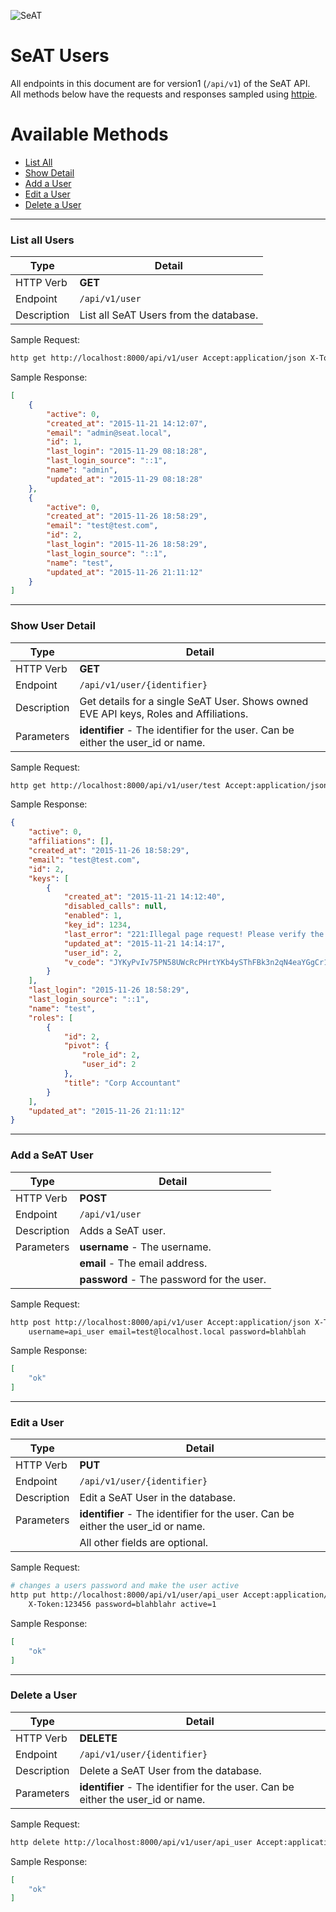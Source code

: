 ![SeAT](http://i.imgur.com/aPPOxSK.png)

# SeAT Users

All endpoints in this document are for version1 (`/api/v1`) of the SeAT API.  
All methods below have the requests and responses sampled using [httpie](https://github.com/jkbrzt/httpie).

# Available Methods
* [List All](#list-all-users)
* [Show Detail](#show-user-detail)
* [Add a User](#add-a-seat-user)
* [Edit a User](#edit-a-user)
* [Delete a User](#delete-a-user)

***

### List all Users

| Type          | Detail  |
| ------------- |--------|
| HTTP Verb     | **GET** |
| Endpoint      | `/api/v1/user` |
| Description   | List all SeAT Users from the database. |

Sample Request:
```bash
http get http://localhost:8000/api/v1/user Accept:application/json X-Token:123456
```

Sample Response:
```json
[
    {
        "active": 0,
        "created_at": "2015-11-21 14:12:07",
        "email": "admin@seat.local",
        "id": 1,
        "last_login": "2015-11-29 08:18:28",
        "last_login_source": "::1",
        "name": "admin",
        "updated_at": "2015-11-29 08:18:28"
    },
    {
        "active": 0,
        "created_at": "2015-11-26 18:58:29",
        "email": "test@test.com",
        "id": 2,
        "last_login": "2015-11-26 18:58:29",
        "last_login_source": "::1",
        "name": "test",
        "updated_at": "2015-11-26 21:11:12"
    }
]
```

***

### Show User Detail

| Type          | Detail  |
| ------------- |--------|
| HTTP Verb     | **GET** |
| Endpoint      | `/api/v1/user/{identifier}` |
| Description   | Get details for a single SeAT User. Shows owned EVE API keys, Roles and Affiliations. |
| Parameters    |  **identifier** - The identifier for the user. Can be either the user_id or name. |

Sample Request:
```bash
http get http://localhost:8000/api/v1/user/test Accept:application/json X-Token:123456
```

Sample Response:
```json
{
    "active": 0,
    "affiliations": [],
    "created_at": "2015-11-26 18:58:29",
    "email": "test@test.com",
    "id": 2,
    "keys": [
        {
            "created_at": "2015-11-21 14:12:40",
            "disabled_calls": null,
            "enabled": 1,
            "key_id": 1234,
            "last_error": "221:Illegal page request! Please verify the access granted by the key you are using!",
            "updated_at": "2015-11-21 14:14:17",
            "user_id": 2,
            "v_code": "JYKyPvIv75PN58UWcRcPHrtYKb4ySThFBk3n2qN4eaYGgCr1mrJbOwvQfHqNnf5k"
        }
    ],
    "last_login": "2015-11-26 18:58:29",
    "last_login_source": "::1",
    "name": "test",
    "roles": [
        {
            "id": 2,
            "pivot": {
                "role_id": 2,
                "user_id": 2
            },
            "title": "Corp Accountant"
        }
    ],
    "updated_at": "2015-11-26 21:11:12"
}
```

***

### Add a SeAT User

| Type          | Detail  |
| ------------- |--------|
| HTTP Verb     | **POST** |
| Endpoint      | `/api/v1/user` |
| Description   | Adds a SeAT user. |
| Parameters    |  **username** - The username. |
|     |  **email** - The email address. |
|     |  **password** - The password for the user. |

Sample Request:
```bash
http post http://localhost:8000/api/v1/user Accept:application/json X-Token:123456 \
    username=api_user email=test@localhost.local password=blahblah
```

Sample Response:
```json
[
    "ok"
]
```

***

### Edit a User

| Type          | Detail  |
| ------------- |--------|
| HTTP Verb     | **PUT** |
| Endpoint      | `/api/v1/user/{identifier}` |
| Description   | Edit a SeAT User in the database. |
| Parameters    |  **identifier** - The identifier for the user. Can be either the user_id or name. |
|     |  All other fields are optional. |

Sample Request:
```bash
# changes a users password and make the user active
http put http://localhost:8000/api/v1/user/api_user Accept:application/json \
    X-Token:123456 password=blahblahr active=1
```

Sample Response:
```json
[
    "ok"
]
```

***

### Delete a User

| Type          | Detail  |
| ------------- |--------|
| HTTP Verb     | **DELETE** |
| Endpoint      | `/api/v1/user/{identifier}` |
| Description   | Delete a SeAT User from the database. |
| Parameters    |  **identifier** - The identifier for the user. Can be either the user_id or name. |

Sample Request:
```bash
http delete http://localhost:8000/api/v1/user/api_user Accept:application/json X-Token:123456
```

Sample Response:
```json
[
    "ok"
]
```
